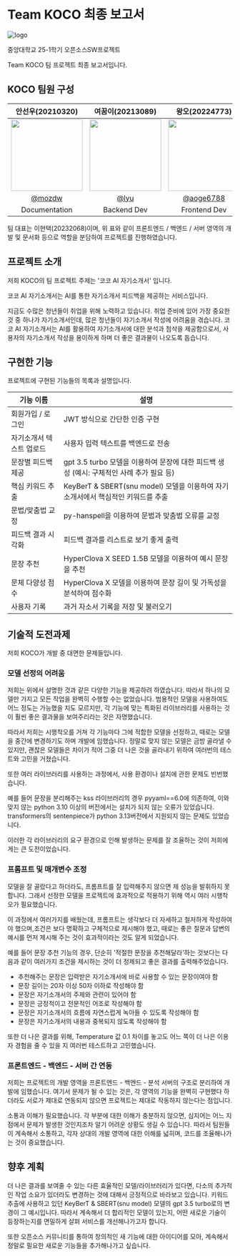# Team KOCO 최종 보고서

![logo](https://github.com/user-attachments/assets/e7a31380-e8b1-486d-a164-b18651aa3ae1)

중앙대학교 25-1학기 오픈소스SW프로젝트

Team KOCO 팀 프로젝트 최종 보고서입니다.

## KOCO 팀원 구성

|안선우(20210320)|여꿈이(20213089)|왕오(20224773)|👑이현택(20232068)|
|:---:|:---:|:---:|:---:|
|<img width="160px" src="https://avatars.githubusercontent.com/u/81153530?v=4"/>|<img width="160px" src="https://avatars.githubusercontent.com/u/78198528?v=4"/>|<img width="160px" src="https://avatars.githubusercontent.com/u/92364747?v=4"/>|<img width="160px" src="https://avatars.githubusercontent.com/u/76274305?v=4"/>|
|[@mozdw](https://github.com/mozdw)|[@lyu](https://github.com/unmiusers)|[@aoge6788](https://github.com/aoge6788)|[@dlgusxor12](https://github.com/dlgusxor12)|
|Documentation|Backend Dev|Frontend Dev|PM, Server Dev|

팀 대표는 이현택(20232068)이며, 위 표와 같이 프론트엔드 / 백엔드 / 서버 영역의 개발 및 문서화 등으로 역할을 분담하여 프로젝트를 진행하였습니다.


## 프로젝트 소개

저희 KOCO의 팀 프로젝트 주제는 '코코 AI 자기소개서' 입니다.

코코 AI 자기소개서는 AI를 통한 자기소개서 피드백을 제공하는 서비스입니다.

지금도 수많은 청년들이 취업을 위해 노력하고 있습니다. 취업 준비에 있어 가장 중요한 것 중 하나가 자기소개서인데, 많은 청년들이 자기소개서 작성에 어려움을 겪습니다.
코코 AI 자기소개서는 AI를 활용하여 자기소개서에 대한 분석과 첨삭을 제공함으로서, 사용자의 자기소개서 작성을 용이하게 하며 더 좋은 결과물이 나오도록 돕습니다.

## 구현한 기능

프로젝트에 구현된 기능들의 목록과 설명입니다.

| **기능 이름** | **설명**| 
| --- | --- |
| 회원가입 / 로그인 | JWT 방식으로 간단한 인증 구현 | 
| 자기소개서 텍스트 업로드 | 사용자 입력 텍스트를 백엔드로 전송 | 
| 문장별 피드백 제공 | gpt 3.5 turbo 모델을 이용하여 문장에 대한 피드백 생성 (예시: 구체적인 사례 추가 필요 등) | 
| 핵심 키워드 추출 | KeyBerT & SBERT(snu model) 모델을 이용하여 자기소개서에서 핵심적인 키워드를 추출| 
| 문법/맞춤법 교정 | py-hanspell을 이용하여 문법과 맞춤법 오류를 교정 | 
| 피드백 결과 시각화 | 피드백 결과를 리스트로 보기 좋게 출력 | 
| 문장 추천  | HyperClova X SEED 1.5B 모델을 이용하여 예시 문장을 추천 | 
| 문체 다양성 점수 | HyperClova X 모델을 이용하여 문장 길이 및 가독성을 분석하여 점수화 | 
| 사용자 기록  | 과거 자소서 기록을 저장 및 불러오기 | 


## 기술적 도전과제

저희 KOCO가 개발 중 대면한 문제들입니다.

### 모델 선정의 어려움

저희는 위에서 설명한 것과 같은 다양한 기능을 제공하려 하였습니다. 따라서 하나의 모델만 가지고 모든 작업을 완벽히 수행할 수는 없었습니다. 범용적인 모델을 사용하여도 어느 정도는 가능했을 지도 모르지만, 각 기능에 맞는 특화된 라이브러리를 사용하는 것이 훨씬 좋은 결과물을 보여주리라는 것은 자명했습니다.

따라서 저희는 시행착오를 거쳐 각 기능마다 그에 적합한 모델을 선정하고, 때로는 모델을 중간에 변경하기도 하며 개발에 임했습니다. 정말로 맞지 않는 모델은 금방 골라낼 수 있지만, 괜찮은 모델들은 차이가 적어 그중 더 나은 것을 골라내기 위하여 여러번의 테스트와 고민을 거쳤습니다.

또한 여러 라이브러리를 사용하는 과정에서, 사용 환경이나 설치에 관한 문제도 빈번했습니다.

예를 들어 문장을 분리해주는 kss 라이브러리의 경우 pyyaml==6.0에 의존하여, 이와 맞지 않는 python 3.10 이상의 버전에서는 설치가 되지 않는 오류가 있었습니다. transformers의 sentenpiece가 python 3.13버전에서 지원되지 않는 문제도 있었습니다.

이러한 각 라이브러리의 요구 환경으로 인해 발생하는 문제를 잘 조율하는 것이 저희에게는 큰 도전이었습니다.

### 프롬프트 및 매개변수 조정

모델을 잘 골랐다고 하더라도, 프롬프트를 잘 입력해주지 않으면 제 성능을 발휘하지 못합니다. 그래서 선정한 모델을 프로젝트에 효과적으로 적용하기 위해 역시 여러 시행착오가 필요했습니다.

이 과정에서 여러가지를 배웠는데, 프롬프트는 생각보다 더 자세하고 철저하게 작성하여야 했으며,조건은 보다 명확하고 구체적으로 제시해야 했고, 때로는 좋은 질문과 답변의 예시를 먼저 제시해 주는 것이 효과적이라는 것도 알게 되었습니다.

예를 들어 문장 추천 기능의 경우, 단순히 '적절한 문장을 추천해달라'하는 것보다는 다음과 같이 여러가지 조건을 제시하는 것이 더 정제되고 좋은 결과를 출력해주었습니다.

- 추천해주는 문장은 입력받은 자기소개서에 바로 사용할 수 있는 문장이여야 함
- 문장 길이는 20자 이상 50자 이하로 작성해야 함
- 문장은 자기소개서의 주제와 관련이 있어야 함
- 문장은 긍정적이고 전문적인 어조로 작성해야 함
- 문장은 자기소개서의 흐름에 자연스럽게 녹아들 수 있도록 작성해야 함
- 문장은 자기소개서의 내용과 중복되지 않도록 작성해야 함

또한 더 나은 결과를 위해, Temperature 값 0.1 차이를 놓고도 어느 쪽이 더 나은 이용자 경험을 줄 수 있을 지 여러번 테스트하고 고민했습니다.

### 프론트엔드 - 백엔드 - 서버 간 연동

저희는 프로젝트의 개발 영역을 프론트엔드 - 백엔드 - 분석 서버의 구조로 분리하여 개발에 임했습니다. 여기서 문제가 될 수 있는 것은, 각 영역의 기능을 완벽히 구현했다 하더라도 서로가 제대로 연동되지 않으면 프로젝트는 제대로 작동하지 않는다는 점입니다.

소통과 이해가 필요했습니다. 각 부분에 대한 이해가 충분하지 않으면, 심지어는 어느 지점에서 문제가 발생한 것인지조차 알기 어려운 상황도 생길 수 있습니다. 따라서 팀원들이 계속해서 소통하고, 각자 상대의 개발 영역에 대한 이해를 넓히며, 코드를 조율해나가는 것이 중요했습니다.

## 향후 계획

더 나은 결과를 보여줄 수 있는 다른 효율적인 모델/라이브러리가 있다면, 다소의 추가적인 작업 소요가 있더라도 변경하는 것에 대해서 긍정적으로 바라보고 있습니다. 키워드 추출에 사용하고 있던 KeyBerT & SBERT(snu model) 모델의 gpt 3.5 turbo로의 변경이 그 예시입니다. 따라서 계속해서 더 합리적인 모델이 있는지, 어떤 새로운 기술이 등장하는지를 면밀하게 살펴 서비스를 개선해나가고자 합니다.

또한 오픈소스 커뮤니티를 통하여 창의적인 새 기능에 대한 아이디어를 모아, 계속해서 정말로 필요한 새로운 기능들을 추가해나가고 싶습니다.